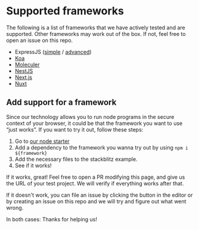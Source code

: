 # Supported frameworks

The following is a list of frameworks that we have actively tested and are supported. Other frameworks may work out of the box. If not, feel free to open an issue on this repo.

- ExpressJS ([simple](https://stackblitz.com/edit/node-dmbz1u) / [advanced](https://stackblitz.com/edit/expressjs))
- [Koa](https://stackblitz.com/edit/koa-starter)
- [Moleculer](https://stackblitz.com/edit/moleculer-starter)
- [NestJS](https://stackblitz.com/fork/nestjs-starter)
- [Next.js](https://stackblitz.com/fork/nextjs)
- [Nuxt](https://stackblitz.com/github/nuxt/starter/tree/stackblitz)

## Add support for a framework

Since our technology allows you to run node programs in the secure context of your browser, it could be that the framework you want to use “just works”. If you want to try it out, follow these steps:

1. Go to <a href="https://stackblitz.com/fork/node" target="_blank">our node starter</a>
2. Add a dependency to the framework you wanna try out by using `npm i ${framework}`
3. Add the necessary files to the stackblitz example.
4. See if it works!

If it works, great! Feel free to open a PR modifying this page, and give us the URL of your test project. We will verify if everything works after that.

If it doesn't work, you can file an issue by clicking the button in the editor or by creating an issue on this repo and we will try and figure out what went wrong.

In both cases: Thanks for helping us!
